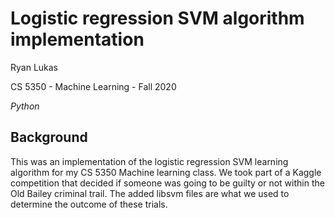 Logistic regression SVM algorithm implementation
==============

Ryan Lukas

CS 5350 - Machine Learning - Fall 2020

*Python*

Background
------------

This was an implementation of the logistic regression SVM learning algorithm for my CS 5350 Machine learning class. We took part of a Kaggle competition that decided if someone was going to be guilty or not within the Old Bailey criminal trail. The added libsvm files are what we used to determine the outcome of these trials. 
